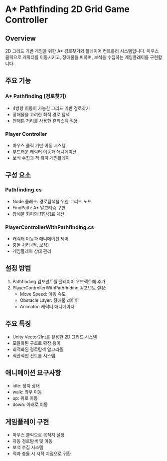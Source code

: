 # A* Pathfinding 2D Grid Game Controller

##  Overview
2D 그리드 기반 게임을 위한 A* 경로찾기와 플레이어 컨트롤러 시스템입니다. 마우스 클릭으로 캐릭터를 이동시키고, 장애물을 피하며, 보석을 수집하는 게임플레이를 구현합니다.

## 주요 기능

### A* Pathfinding (경로찾기)
- 4방향 이동이 가능한 그리드 기반 경로찾기
- 장애물을 고려한 최적 경로 탐색
- 맨해튼 거리를 사용한 휴리스틱 적용

### Player Controller
- 마우스 클릭 기반 이동 시스템
- 부드러운 캐릭터 이동과 애니메이션
- 보석 수집과 적 회피 게임플레이

##  구성 요소

### Pathfinding.cs
- Node 클래스: 경로탐색을 위한 그리드 노드
- FindPath: A* 알고리즘 구현
- 장애물 회피와 최단경로 계산

### PlayerControllerWithPathfinding.cs
- 캐릭터 이동과 애니메이션 제어
- 충돌 처리 (적, 보석)
- 게임플레이 상태 관리

##  설정 방법
1. Pathfinding 컴포넌트를 플레이어 오브젝트에 추가
2. PlayerControllerWithPathfinding 컴포넌트 설정:
   - Move Speed: 이동 속도
   - Obstacle Layer: 장애물 레이어
   - Animator: 캐릭터 애니메이터

##  주요 특징
- Unity Vector2Int를 활용한 2D 그리드 시스템
- 모듈화된 구조로 확장 용이
- 최적화된 경로탐색 알고리즘
- 직관적인 컨트롤 시스템

##  애니메이션 요구사항
- idle: 정지 상태
- walk: 좌우 이동
- up: 위로 이동
- down: 아래로 이동

##  게임플레이 구현
- 마우스 클릭으로 목적지 설정
- 자동 경로탐색 및 이동
- 보석 수집 시스템
- 적과 충돌 시 시작 지점으로 귀환

